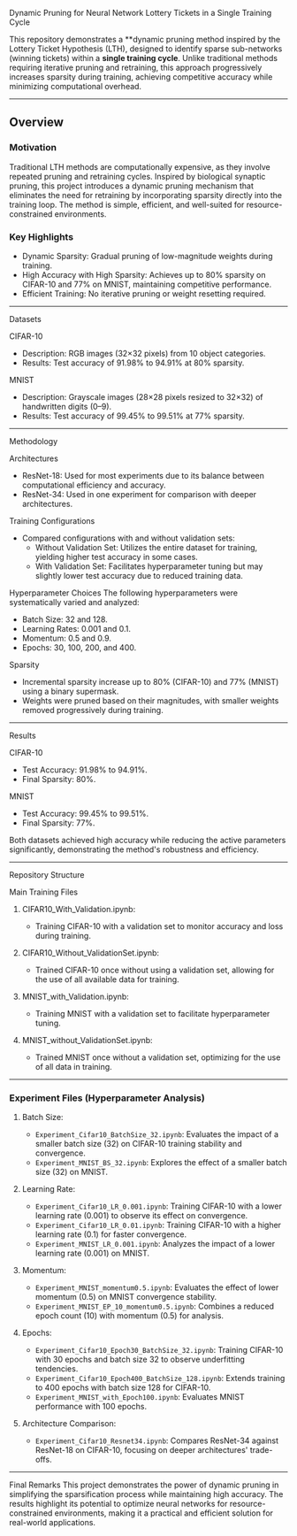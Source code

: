 Dynamic Pruning for Neural Network Lottery Tickets in a Single Training Cycle

This repository demonstrates a **dynamic pruning method inspired by the Lottery Ticket Hypothesis (LTH), designed to identify sparse sub-networks (winning tickets) within a **single training cycle**. Unlike traditional methods requiring iterative pruning and retraining, this approach progressively increases sparsity during training, achieving competitive accuracy while minimizing computational overhead.

---

## Overview

### Motivation
Traditional LTH methods are computationally expensive, as they involve repeated pruning and retraining cycles. Inspired by biological synaptic pruning, this project introduces a dynamic pruning mechanism that eliminates the need for retraining by incorporating sparsity directly into the training loop. The method is simple, efficient, and well-suited for resource-constrained environments.

### Key Highlights
- Dynamic Sparsity: Gradual pruning of low-magnitude weights during training.
- High Accuracy with High Sparsity: Achieves up to 80% sparsity on CIFAR-10 and 77% on MNIST, maintaining competitive performance.
- Efficient Training: No iterative pruning or weight resetting required.

---

 Datasets

 CIFAR-10
- Description: RGB images (32×32 pixels) from 10 object categories.
- Results: Test accuracy of 91.98% to 94.91% at 80% sparsity.

 MNIST
- Description: Grayscale images (28×28 pixels resized to 32×32) of handwritten digits (0–9).
- Results: Test accuracy of 99.45% to 99.51% at 77% sparsity.

---

 Methodology

 Architectures
- ResNet-18: Used for most experiments due to its balance between computational efficiency and accuracy.
- ResNet-34: Used in one experiment for comparison with deeper architectures.

 Training Configurations
- Compared configurations with and without validation sets:
  - Without Validation Set: Utilizes the entire dataset for training, yielding higher test accuracy in some cases.
  - With Validation Set: Facilitates hyperparameter tuning but may slightly lower test accuracy due to reduced training data.

 Hyperparameter Choices
The following hyperparameters were systematically varied and analyzed:
- Batch Size: 32 and 128.
- Learning Rates: 0.001 and 0.1.
- Momentum: 0.5 and 0.9.
- Epochs: 30, 100, 200, and 400.

 Sparsity
- Incremental sparsity increase up to 80% (CIFAR-10) and 77% (MNIST) using a binary supermask.
- Weights were pruned based on their magnitudes, with smaller weights removed progressively during training.

---

 Results

 CIFAR-10
- Test Accuracy: 91.98% to 94.91%.
- Final Sparsity: 80%.

 MNIST
- Test Accuracy: 99.45% to 99.51%.
- Final Sparsity: 77%.

Both datasets achieved high accuracy while reducing the active parameters significantly, demonstrating the method's robustness and efficiency.

---

 Repository Structure

 Main Training Files
1. CIFAR10_With_Validation.ipynb: 
   - Training CIFAR-10 with a validation set to monitor accuracy and loss during training.

2. CIFAR10_Without_ValidationSet.ipynb:
   - Trained CIFAR-10 once without using a validation set, allowing for the use of all available data for training.

3. MNIST_with_Validation.ipynb:
   - Training MNIST with a validation set to facilitate hyperparameter tuning.

4. MNIST_without_ValidationSet.ipynb:
   - Trained MNIST once without a validation set, optimizing for the use of all data in training.

---

### Experiment Files (Hyperparameter Analysis)
1. Batch Size:
   - `Experiment_Cifar10_BatchSize_32.ipynb`: Evaluates the impact of a smaller batch size (32) on CIFAR-10 training stability and convergence.
   - `Experiment_MNIST_BS_32.ipynb`: Explores the effect of a smaller batch size (32) on MNIST.

2. Learning Rate:
   - `Experiment_Cifar10_LR_0.001.ipynb`: Training CIFAR-10 with a lower learning rate (0.001) to observe its effect on convergence.
   - `Experiment_Cifar10_LR_0.01.ipynb`: Training CIFAR-10 with a higher learning rate (0.1) for faster convergence.
   - `Experiment_MNIST_LR_0.001.ipynb`: Analyzes the impact of a lower learning rate (0.001) on MNIST.

3. Momentum:
   - `Experiment_MNIST_momentum0.5.ipynb`: Evaluates the effect of lower momentum (0.5) on MNIST convergence stability.
   - `Experiment_MNIST_EP_10_momentum0.5.ipynb`: Combines a reduced epoch count (10) with momentum (0.5) for analysis.

4. Epochs:
   - `Experiment_Cifar10_Epoch30_BatchSize_32.ipynb`: Training CIFAR-10 with 30 epochs and batch size 32 to observe underfitting tendencies.
   - `Experiment_Cifar10_Epoch400_BatchSize_128.ipynb`: Extends training to 400 epochs with batch size 128 for CIFAR-10.
   - `Experiment_MNIST_with_Epoch100.ipynb`: Evaluates MNIST performance with 100 epochs.

5. Architecture Comparison:
   - `Experiment_Cifar10_Resnet34.ipynb`: Compares ResNet-34 against ResNet-18 on CIFAR-10, focusing on deeper architectures' trade-offs.

---
Final Remarks
This project demonstrates the power of dynamic pruning in simplifying the sparsification process while maintaining high accuracy. The results highlight its potential to optimize neural networks for resource-constrained environments, making it a practical and efficient solution for real-world applications.
